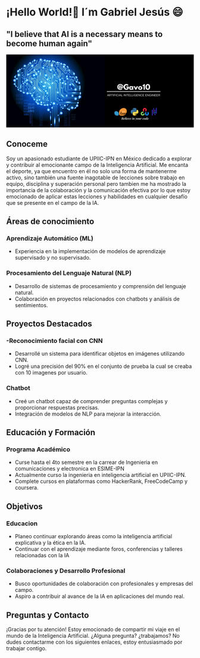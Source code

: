 # ¡Hello World!:vulcan_salute: I´m Gabriel Jesús :smile:
## "I believe that AI is a necessary means to become human again"
![Imagen presentando a Gavo](assets\presentacion.png)

## Conoceme
Soy un apasionado estudiante de UPIIC-IPN en México dedicado a explorar y contribuir al emocionante campo de la Inteligencia Artificial. Me encanta el deporte, ya que encuentro en él no solo una forma de mantenerme activo, sino también una fuente inagotable de lecciones sobre trabajo en equipo, disciplina y superación personal pero tambien me ha mostrado la importancia de la colaboración y la comunicación efectiva por lo que estoy emocionado de aplicar estas lecciones y habilidades en cualquier desafío que se presente en el campo de la IA.

## Áreas de conocimiento
### Aprendizaje Automático (ML)
- Experiencia en la implementación de modelos de aprendizaje supervisado y no supervisado.

### Procesamiento del Lenguaje Natural (NLP)
- Desarrollo de sistemas de procesamiento y comprensión del lenguaje natural.
- Colaboración en proyectos relacionados con chatbots y análisis de sentimientos.

## Proyectos Destacados
### -Reconocimiento facial con CNN
- Desarrollé un sistema para identificar objetos en imágenes utilizando CNN.
- Logré una precisión del 90% en el conjunto de prueba la cual se creaba con 10 imagenes por usuario.

### Chatbot 
- Creé un chatbot capaz de comprender preguntas complejas y proporcionar respuestas precisas.
- Integración de modelos de NLP para mejorar la interacción.

## Educación y Formación
### Programa Académico
- Curse hasta el 4to semestre en la carrear de Ingenieria en comunicaciones y electronica en ESIME-IPN
- Actualmente curso la ingenieria en inteligencia artificial en UPIIC-IPN.
- Complete cursos en plataformas como HackerRank, FreeCodeCamp y coursera.

## Objetivos
### Educacion
- Planeo continuar explorando áreas como la inteligencia artificial explicativa y la ética en la IA.
- Continuar con el aprendizaje mediante foros, conferencias y talleres relacionadas con la IA

### Colaboraciones y Desarrollo Profesional
- Busco oportunidades de colaboración con profesionales y empresas del campo.
- Aspiro a contribuir al avance de la IA en aplicaciones del mundo real.

## Preguntas y Contacto
¡Gracias por tu atención! Estoy emocionado de compartir mi viaje en el mundo de la Inteligencia Artificial. ¿Alguna pregunta? ¿trabajamos? No dudes contactarme con los siguientes enlaces, estoy entusiasmado por trabajar contigo.
